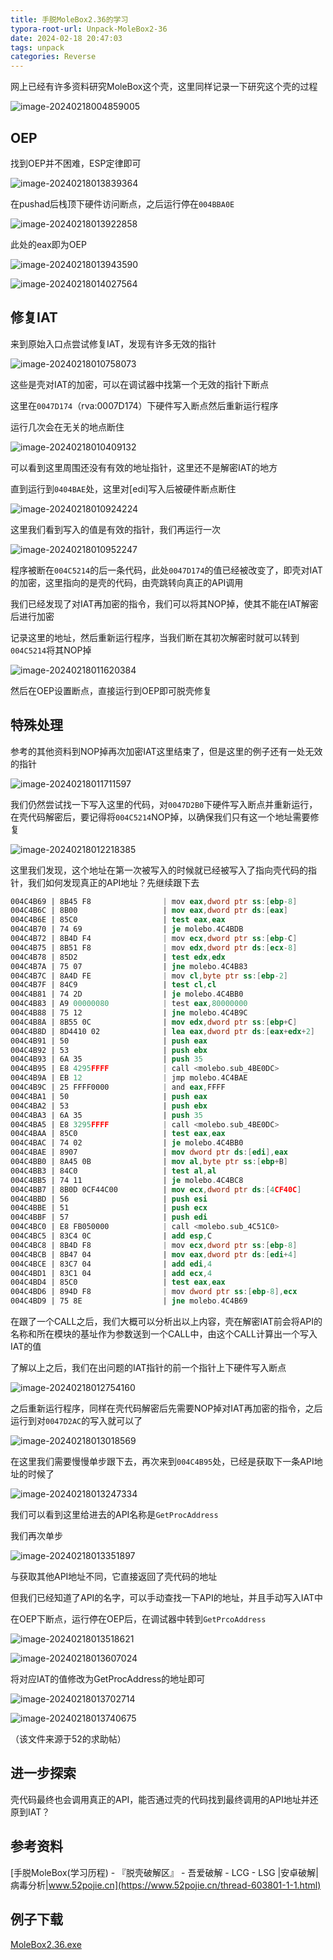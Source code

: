 ```yaml
---
title: 手脱MoleBox2.36的学习
typora-root-url: Unpack-MoleBox2-36
date: 2024-02-18 20:47:03
tags: unpack
categories: Reverse
---
```


网上已经有许多资料研究MoleBox这个壳，这里同样记录一下研究这个壳的过程

![image-20240218004859005](image-20240218004859005.png)

## OEP

找到OEP并不困难，ESP定律即可

![image-20240218013839364](image-20240218013839364.png)

在pushad后栈顶下硬件访问断点，之后运行停在`004BBA0E`

![image-20240218013922858](image-20240218013922858.png)

此处的eax即为OEP

![image-20240218013943590](image-20240218013943590.png)

![image-20240218014027564](image-20240218014027564.png)

## 修复IAT

来到原始入口点尝试修复IAT，发现有许多无效的指针

![image-20240218010758073](image-20240218010758073.png)

这些是壳对IAT的加密，可以在调试器中找第一个无效的指针下断点

这里在`0047D174`（rva:0007D174）下硬件写入断点然后重新运行程序

运行几次会在无关的地点断住

![image-20240218010409132](image-20240218010409132.png)

可以看到这里周围还没有有效的地址指针，这里还不是解密IAT的地方

直到运行到`0404BAE`处，这里对[edi]写入后被硬件断点断住

![image-20240218010924224](image-20240218010924224.png)

这里我们看到写入的值是有效的指针，我们再运行一次

![image-20240218010952247](image-20240218010952247.png)

程序被断在`004C5214`的后一条代码，此处`0047D174`的值已经被改变了，即壳对IAT的加密，这里指向的是壳的代码，由壳跳转向真正的API调用

我们已经发现了对IAT再加密的指令，我们可以将其NOP掉，使其不能在IAT解密后进行加密

记录这里的地址，然后重新运行程序，当我们断在其初次解密时就可以转到`004C5214`将其NOP掉

![image-20240218011620384](image-20240218011620384.png)

然后在OEP设置断点，直接运行到OEP即可脱壳修复

## 特殊处理

参考的其他资料到NOP掉再次加密IAT这里结束了，但是这里的例子还有一处无效的指针

![image-20240218011711597](image-20240218011711597.png)

我们仍然尝试找一下写入这里的代码，对`0047D2B0`下硬件写入断点并重新运行，在壳代码解密后，要记得将`004C5214`NOP掉，以确保我们只有这一个地址需要修复

![image-20240218012218385](image-20240218012218385.png)

这里我们发现，这个地址在第一次被写入的时候就已经被写入了指向壳代码的指针，我们如何发现真正的API地址？先继续跟下去

```nasm
004C4B69 | 8B45 F8                | mov eax,dword ptr ss:[ebp-8]      |
004C4B6C | 8B00                   | mov eax,dword ptr ds:[eax]        |
004C4B6E | 85C0                   | test eax,eax                      |
004C4B70 | 74 69                  | je molebo.4C4BDB                  |
004C4B72 | 8B4D F4                | mov ecx,dword ptr ss:[ebp-C]      |
004C4B75 | 8B51 F8                | mov edx,dword ptr ds:[ecx-8]      |
004C4B78 | 85D2                   | test edx,edx                      |
004C4B7A | 75 07                  | jne molebo.4C4B83                 |
004C4B7C | 8A4D FE                | mov cl,byte ptr ss:[ebp-2]        |
004C4B7F | 84C9                   | test cl,cl                        |
004C4B81 | 74 2D                  | je molebo.4C4BB0                  |
004C4B83 | A9 00000080            | test eax,80000000                 |
004C4B88 | 75 12                  | jne molebo.4C4B9C                 |
004C4B8A | 8B55 0C                | mov edx,dword ptr ss:[ebp+C]      |
004C4B8D | 8D4410 02              | lea eax,dword ptr ds:[eax+edx+2]  |
004C4B91 | 50                     | push eax                          | API name
004C4B92 | 53                     | push ebx                          | module base
004C4B93 | 6A 35                  | push 35                           |
004C4B95 | E8 4295FFFF            | call <molebo.sub_4BE0DC>          | 返回写入的地址
004C4B9A | EB 12                  | jmp molebo.4C4BAE                 |
004C4B9C | 25 FFFF0000            | and eax,FFFF                      |
004C4BA1 | 50                     | push eax                          |
004C4BA2 | 53                     | push ebx                          |
004C4BA3 | 6A 35                  | push 35                           |
004C4BA5 | E8 3295FFFF            | call <molebo.sub_4BE0DC>          |
004C4BAA | 85C0                   | test eax,eax                      |
004C4BAC | 74 02                  | je molebo.4C4BB0                  |
004C4BAE | 8907                   | mov dword ptr ds:[edi],eax        | 写入
004C4BB0 | 8A45 0B                | mov al,byte ptr ss:[ebp+B]        |
004C4BB3 | 84C0                   | test al,al                        |
004C4BB5 | 74 11                  | je molebo.4C4BC8                  |
004C4BB7 | 8B0D 0CF44C00          | mov ecx,dword ptr ds:[4CF40C]     | 004CF40C:&"EXECUTABLE"
004C4BBD | 56                     | push esi                          | esi:"KERNEL32.dll"
004C4BBE | 51                     | push ecx                          |
004C4BBF | 57                     | push edi                          |
004C4BC0 | E8 FB050000            | call <molebo.sub_4C51C0>          | 加密的处理
004C4BC5 | 83C4 0C                | add esp,C                         |
004C4BC8 | 8B4D F8                | mov ecx,dword ptr ss:[ebp-8]      |
004C4BCB | 8B47 04                | mov eax,dword ptr ds:[edi+4]      |
004C4BCE | 83C7 04                | add edi,4                         |
004C4BD1 | 83C1 04                | add ecx,4                         |
004C4BD4 | 85C0                   | test eax,eax                      |
004C4BD6 | 894D F8                | mov dword ptr ss:[ebp-8],ecx      |
004C4BD9 | 75 8E                  | jne molebo.4C4B69                 |
```

在跟了一个CALL之后，我们大概可以分析出以上内容，壳在解密IAT前会将API的名称和所在模块的基址作为参数送到一个CALL中，由这个CALL计算出一个写入IAT的值

了解以上之后，我们在出问题的IAT指针的前一个指针上下硬件写入断点

![image-20240218012754160](image-20240218012754160.png)

之后重新运行程序，同样在壳代码解密后先需要NOP掉对IAT再加密的指令，之后运行到对`0047D2AC`的写入就可以了

![image-20240218013018569](image-20240218013018569.png)

在这里我们需要慢慢单步跟下去，再次来到`004C4B95`处，已经是获取下一条API地址的时候了

![image-20240218013247334](image-20240218013247334.png)

我们可以看到这里给进去的API名称是`GetProcAddress`

我们再次单步

![image-20240218013351897](image-20240218013351897.png)

与获取其他API地址不同，它直接返回了壳代码的地址

但我们已经知道了API的名字，可以手动查找一下API的地址，并且手动写入IAT中

在OEP下断点，运行停在OEP后，在调试器中转到`GetPrcoAddress`

![image-20240218013518621](image-20240218013518621.png)

![image-20240218013607024](image-20240218013607024.png)

将对应IAT的值修改为GetProcAddress的地址即可

![image-20240218013702714](image-20240218013702714.png)

![image-20240218013740675](image-20240218013740675.png)

（该文件来源于52的求助帖）

## 进一步探索

壳代码最终也会调用真正的API，能否通过壳的代码找到最终调用的API地址并还原到IAT？

## 参考资料

[手脱MoleBox(学习历程) - 『脱壳破解区』 - 吾爱破解 - LCG - LSG |安卓破解|病毒分析|www.52pojie.cn](https://www.52pojie.cn/thread-603801-1-1.html)

## 例子下载

[MoleBox2.36.exe](/blog/static/attachment/MoleBox2.36.exe)

